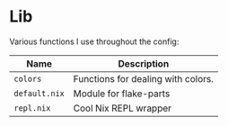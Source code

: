 # Lib

Various functions I use throughout the config:

| Name          | Description                        |
| ------------- | ---------------------------------- |
| `colors`      | Functions for dealing with colors. |
| `default.nix` | Module for flake-parts             |
| `repl.nix`    | Cool Nix REPL wrapper              |
